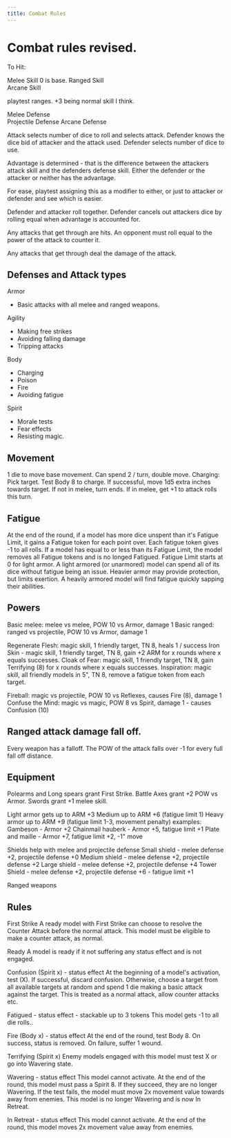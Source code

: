 ```yaml
---
title: Combat Rules
---
```


# Combat rules revised.

To Hit:

Melee Skill             0 is base. 
Ranged Skill            
Arcane Skill

playtest ranges. +3 being normal skill I think.

Melee Defense           
Projectile Defense
Arcane Defense

Attack selects number of dice to roll and selects attack.
Defender knows the dice bid of attacker and the attack used.
Defender selects number of dice to use.

Advantage is determined - that is the difference between the attackers attack skill and the defenders defense skill.
Either the defender or the attacker or neither has the advantage.

For ease, playtest assigning this as a modifier to either, or just to attacker or defender and see which is easier.

Defender and attacker roll together. Defender cancels out attackers dice by rolling equal when advantage is accounted for.

Any attacks that get through are hits. An opponent must roll equal to the power of the attack to counter it. 

Any attacks that get through deal the damage of the attack.

## Defenses and Attack types
Armor
- Basic attacks with all melee and ranged weapons.

Agility
- Making free strikes
- Avoiding falling damage
- Tripping attacks 

Body
- Charging
- Poison
- Fire
- Avoiding fatigue
 
Spirit
- Morale tests
- Fear effects
- Resisting magic.

## Movement
1 die to move base movement. Can spend 2 / turn, double move.
Charging: Pick target. Test Body 8 to charge. If successful, move 1d5 extra inches towards target. If not in melee, turn ends. If in melee, get +1 to attack rolls this turn.

## Fatigue
At the end of the round, if a model has more dice unspent than it's Fatigue Limit, it gains a Fatigue token for each point over. Each fatigue token gives -1 to all rolls.
If a model has equal to or less than its Fatigue Limit, the model removes all Fatigue tokens and is no longed Fatigued.
Fatigue Limit starts at 0 for light armor. A light armored (or unarmored) model can spend all of its dice without fatigue being an issue.
Heavier armor may provide protection, but limits exertion. A heavily armored model will find fatigue quickly sapping their abilities.

## Powers
Basic melee: melee vs melee, POW 10 vs Armor, damage 1
Basic ranged: ranged vs projectile, POW 10 vs Armor, damage 1

Regenerate Flesh: magic skill, 1 friendly target, TN 8, heals 1 / success
Iron Skin - magic skill, 1 friendly target, TN 8, gain +2 ARM for x rounds where x equals successes.
Cloak of Fear: magic skill, 1 friendly target, TN 8, gain Terrifying (8) for x rounds where x equals successes.
Inspiration: magic skill, all friendly models in 5", TN 8, remove a fatigue token from each target.

Fireball: magic vs projectile, POW 10 vs Reflexes, causes Fire (8), damage 1
Confuse the Mind: magic vs magic, POW 8 vs Spirit, damage 1 - causes Confusion (10)

## Ranged attack damage fall off.
Every weapon has a falloff. The POW of the attack falls over -1 for every full fall off distance.




## Equipment
Polearms and Long spears grant First Strike. 
Battle Axes grant +2 POW vs Armor.
Swords grant +1 melee skill.

Light armor gets up to ARM +3
Medium up to ARM +6 (fatigue limit 1)
Heavy armor up to ARM +9 (fatigue limit 1-3, movement penalty)
examples:
Gambeson - Armor +2
Chainmail hauberk - Armor +5, fatigue limit +1
Plate and maille - Armor +7, fatigue limit +2, -1" move

Shields help with melee and projectile defense
Small shield - melee defense +2, projectile defense +0
Medium shield - melee defense +2, projectile defense +2
Large shield - melee defense +2, projectile defense +4
Tower Shield - melee defense +2, projectile defense +6 - fatigue limit +1

Ranged weapons

## Rules
First Strike
A ready model with First Strike can choose to resolve the Counter Attack before the normal attack. This model must be eligible to make a counter attack, as normal.

Ready
A model is ready if it not suffering any status effect and is not engaged.

Confusion (Spirit x) - status effect
At the beginning of a model's activation, test (X). If successful, discard confusion. Otherwise, choose a target from all available targets at random and spend 1 die making a basic attack against the target. This is treated as a normal attack, allow counter attacks etc.

Fatigued - status effect - stackable up to 3 tokens
This model gets -1 to all die rolls..

Fire (Body x) - status effect
At the end of the round, test Body 8. On success, status is removed. On failure, suffer 1 wound.

Terrifying (Spirit x)
Enemy models engaged with this model must test X or go into Wavering state.

Wavering - status effect
This model cannot activate. At the end of the round, this model must pass a Spirit 8. If they succeed, they are no longer Wavering.
If the test fails, the model must move 2x movement value towards away from enemies. This model is no longer Wavering and is now In Retreat.

In Retreat - status effect
This model cannot activate. At the end of the round, this model moves 2x movement value away from enemies.
